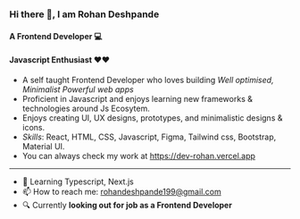 ### Hi there 👋, I am Rohan Deshpande
#### A Frontend Developer :computer:  
#### Javascript Enthusiast :heart::heart:

- A self taught Frontend Developer who loves building  _Well optimised, Minimalist Powerful web apps_
- Proficient in Javascript and enjoys learning new frameworks & technologies around Js Ecosytem. 
- Enjoys creating UI, UX designs, prototypes, and minimalistic designs & icons.
- _Skills_: React, HTML, CSS, Javascript, Figma, Tailwind css, Bootstrap, Material UI.
- You can always check my work at https://dev-rohan.vercel.app
---
- 🌱 Learning Typescript, Next.js 
- 📫 How to reach me: rohandeshpande199@gmail.com 
- :mag: Currently __looking out for job as a Frontend Developer__
